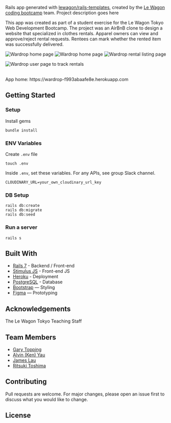 Rails app generated with [lewagon/rails-templates](https://github.com/lewagon/rails-templates), created by the [Le Wagon coding bootcamp](https://www.lewagon.com) team.
Project description goes here

This app was created as part of a student exercise for the Le Wagon Tokyo Web Development Bootcamp. The project was an AirBnB clone to design a website that specialized in clothes rentals.  Apparel owners can view and approve/reject rental requests.  Rentees can mark whether the rented item was successfully delivered. 

![Wardrop home page](https://github.com/Mulpy/WardroP/assets/134996929/1599e1a7-c84f-440d-9ccb-be50b7baf9c8)
![Wardrop home page](https://github.com/Mulpy/WardroP/assets/134996929/6868622b-f105-4650-8530-729546551d9e)
![Wardrop rental listing page](https://github.com/Mulpy/WardroP/assets/134996929/b94abd08-dc87-40bb-9a06-8479fd6b66f2)

![Wardrop user page to track rentals](https://github.com/Mulpy/WardroP/assets/134996929/7a605381-90b5-4479-b6f8-c115c29c052d)



<br>
App home: https://wardrop-f993abaafe8e.herokuapp.com
   

## Getting Started
### Setup

Install gems
```
bundle install
```

### ENV Variables
Create `.env` file
```
touch .env
```
Inside `.env`, set these variables. For any APIs, see group Slack channel.
```
CLOUDINARY_URL=your_own_cloudinary_url_key
```

### DB Setup
```
rails db:create
rails db:migrate
rails db:seed
```

### Run a server
```
rails s
```

## Built With
- [Rails 7](https://guides.rubyonrails.org/) - Backend / Front-end
- [Stimulus JS](https://stimulus.hotwired.dev/) - Front-end JS
- [Heroku](https://heroku.com/) - Deployment
- [PostgreSQL](https://www.postgresql.org/) - Database
- [Bootstrap](https://getbootstrap.com/) — Styling
- [Figma](https://www.figma.com) — Prototyping

## Acknowledgements
The Le Wagon Tokyo Teaching Staff

## Team Members
- [Gary Topping](www.linkedin.com/in/gary-topping)
- [Alvin (Ken) Yau]()
- [James Lau]()
- [Ritsuki Toshima]()

## Contributing
Pull requests are welcome. For major changes, please open an issue first to discuss what you would like to change.

## License
